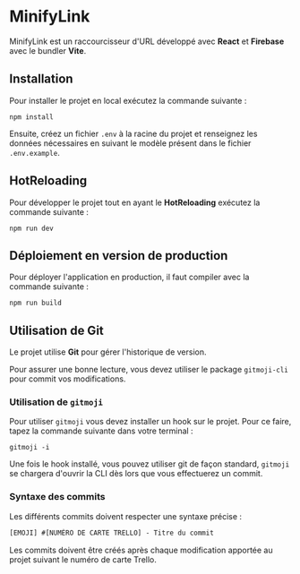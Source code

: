 # MinifyLink
MinifyLink est un raccourcisseur d'URL développé avec **React** et **Firebase** avec le bundler **Vite**.

## Installation
Pour installer le projet en local exécutez la commande suivante :
```shell
npm install
```

Ensuite, créez un fichier `.env` à la racine du projet et renseignez les données nécessaires en suivant le modèle présent dans le fichier `.env.example`.

## HotReloading
Pour développer le projet tout en ayant le **HotReloading** exécutez la commande suivante :
```shell
npm run dev
```

## Déploiement en version de production
Pour déployer l'application en production, il faut compiler avec la commande suivante :
```shell
npm run build
```

## Utilisation de Git
Le projet utilise **Git** pour gérer l'historique de version.  

Pour assurer une bonne lecture, vous devez utiliser le package `gitmoji-cli` pour commit vos modifications.

### Utilisation de `gitmoji`
Pour utiliser `gitmoji` vous devez installer un hook sur le projet. Pour ce faire, tapez la commande suivante dans votre terminal :
```shell
gitmoji -i
```

Une fois le hook installé, vous pouvez utiliser git de façon standard, `gitmoji` se chargera d'ouvrir la CLI dès lors que vous effectuerez un commit.

### Syntaxe des commits
Les différents commits doivent respecter une syntaxe précise :
```txt
[EMOJI] #[NUMÉRO DE CARTE TRELLO] - Titre du commit
```

Les commits doivent être créés après chaque modification apportée au projet suivant le numéro de carte Trello.
